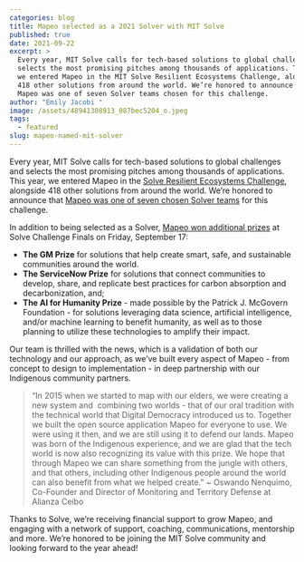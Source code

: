 ```yaml
---
categories: blog
title: Mapeo selected as a 2021 Solver with MIT Solve
published: true
date: 2021-09-22
excerpt: >
  Every year, MIT Solve calls for tech-based solutions to global challenges and
  selects the most promising pitches among thousands of applications. This year,
  we entered Mapeo in the MIT Solve Resilient Ecosystems Challenge, alongside
  418 other solutions from around the world. We’re honored to announce that
  Mapeo was one of seven Solver teams chosen for this challenge.
author: "Emily Jacobi "
image: /assets/48941308913_087bec5204_o.jpeg
tags:
  - featured
slug: mapeo-named-mit-solver
---
```

Every year, MIT Solve calls for tech-based solutions to global challenges and selects the most promising pitches among thousands of applications. This year, we entered Mapeo in the [Solve Resilient Ecosystems Challenge](https://solve.mit.edu/challenges/resilient-ecosystems/), alongside 418 other solutions from around the world. We’re honored to announce that [Mapeo was one of seven chosen Solver teams](https://solve.mit.edu/articles/meet-the-solver-teams-introducing-the-resilient-ecosystems-solver-class) for this challenge.

In addition to being selected as a Solver, [Mapeo won additional prizes](https://solve.mit.edu/articles/mit-solve-announces-new-class-of-42-social-entrepreneurs-solving-global-challenges-with-over-2-3-million-in-funding) at Solve Challenge Finals on Friday, September 17:

* **The GM Prize** for solutions that help create smart, safe, and sustainable communities around the world. 
* **The ServiceNow Prize** for solutions that connect communities to develop, share, and replicate best practices for carbon absorption and decarbonization, and; 
* **The AI for Humanity Prize** - made possible by the Patrick J. McGovern Foundation - for solutions leveraging data science, artificial intelligence, and/or machine learning to benefit humanity, as well as to those planning to utilize these technologies to amplify their impact. 

Our team is thrilled with the news, which is a validation of both our technology and our approach, as we’ve built every aspect of Mapeo - from concept to design to implementation - in deep partnership with our Indigenous community partners.

> “In 2015 when we started to map with our elders, we were creating a new system and  combining two worlds - that of our oral tradition with the technical world that Digital Democracy introduced us to. Together we built the open source application Mapeo for everyone to use. We were using it then, and we are still using it to defend our lands. Mapeo was born of the Indigenous experience, and we are glad that the tech world is now also recognizing its value with this prize. We hope that through Mapeo we can share something from the jungle with others, and that others, including other Indigenous people around the world can also benefit from what we helped create.” ~ Oswando Nenquimo, Co-Founder and Director of Monitoring and Territory Defense at Alianza Ceibo 

Thanks to Solve, we’re receiving financial support to grow Mapeo, and engaging with a network of support, coaching, communications, mentorship and more. We’re honored to be joining the MIT Solve community and looking forward to the year ahead!